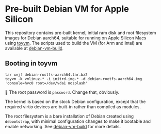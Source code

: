 #  Pre-built Debian VM for Apple Silicon
This repository contains pre-built kernel, initial ram disk and root filesystem images for Debian aarch64, suitable for running on Apple Silicon Macs using [toyvm](https://github.com/danielrfry/toyvm). The scripts used to build the VM (for Arm and Intel) are available at [debian-vm-build](https://github.com/danielrfry/debian-vm-build).

## Booting in toyvm
```
tar xvjf debian-rootfs-aarch64.tar.bz2
toyvm -k vmlinuz-* -i initrd.img-* -d debian-rootfs-aarch64.img 'console=hvc0 root=/dev/vda1 nosplash'
```

🔑 The root password is `password`. Change that, obviously.

The kernel is based on the stock Debian configuration, except that the required virtio devices are built-in rather than compiled as modules.

The root filesystem is a bare installation of Debian created using `debootstrap`, with minimal configuration changes to make it bootable and enable networking. See [debian-vm-build](https://github.com/danielrfry/debian-vm-build) for more details.
